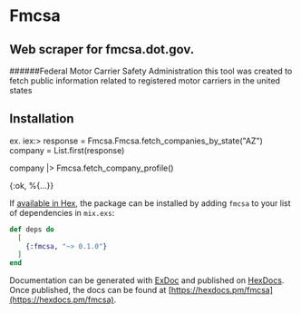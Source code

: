 # Fmcsa

Web scraper for fmcsa.dot.gov.
-
######Federal Motor Carrier Safety Administration
this tool was created to fetch public information related to registered motor carriers in the united states 

## Installation



ex. iex:> response = Fmcsa.Fmcsa.fetch_companies_by_state("AZ")
company = List.first(response)

company
|> Fmcsa.fetch_company_profile()

{:ok, %{...}} 


If [available in Hex](https://hex.pm/docs/publish), the package can be installed
by adding `fmcsa` to your list of dependencies in `mix.exs`:

```elixir
def deps do
  [
    {:fmcsa, "~> 0.1.0"}
  ]
end
```

Documentation can be generated with [ExDoc](https://github.com/elixir-lang/ex_doc)
and published on [HexDocs](https://hexdocs.pm). Once published, the docs can
be found at [https://hexdocs.pm/fmcsa](https://hexdocs.pm/fmcsa).

